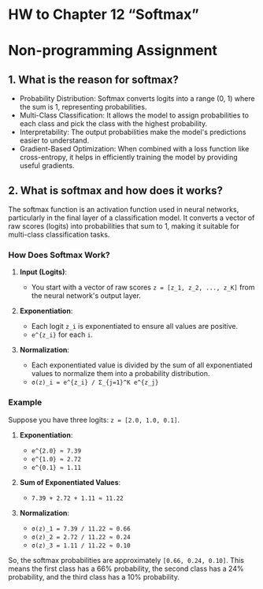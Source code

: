 # HW to Chapter 12 “Softmax”

# Non-programming Assignment

## 1. What is the reason for softmax?

- Probability Distribution: Softmax converts logits into a range (0, 1) where the sum is 1, representing probabilities.
- Multi-Class Classification: It allows the model to assign probabilities to each class and pick the class with the highest probability.
- Interpretability: The output probabilities make the model's predictions easier to understand.
- Gradient-Based Optimization: When combined with a loss function like cross-entropy, it helps in efficiently training the model by providing useful gradients.

## 2. What is softmax and how does it works?

The softmax function is an activation function used in neural networks, particularly in the final layer of a classification model. It converts a vector of raw scores (logits) into probabilities that sum to 1, making it suitable for multi-class classification tasks.

### How Does Softmax Work?

1. **Input (Logits)**:
   - You start with a vector of raw scores `z = [z_1, z_2, ..., z_K]` from the neural network's output layer.

2. **Exponentiation**:
   - Each logit `z_i` is exponentiated to ensure all values are positive.
   - `e^{z_i}` for each `i`.

3. **Normalization**:
   - Each exponentiated value is divided by the sum of all exponentiated values to normalize them into a probability distribution.
   - `σ(z)_i = e^{z_i} / Σ_{j=1}^K e^{z_j}`

### Example

Suppose you have three logits: `z = [2.0, 1.0, 0.1]`.

1. **Exponentiation**:
   - `e^{2.0} ≈ 7.39`
   - `e^{1.0} ≈ 2.72`
   - `e^{0.1} ≈ 1.11`

2. **Sum of Exponentiated Values**:
   - `7.39 + 2.72 + 1.11 ≈ 11.22`

3. **Normalization**:
   - `σ(z)_1 = 7.39 / 11.22 ≈ 0.66`
   - `σ(z)_2 = 2.72 / 11.22 ≈ 0.24`
   - `σ(z)_3 = 1.11 / 11.22 ≈ 0.10`

So, the softmax probabilities are approximately `[0.66, 0.24, 0.10]`. This means the first class has a 66% probability, the second class has a 24% probability, and the third class has a 10% probability.